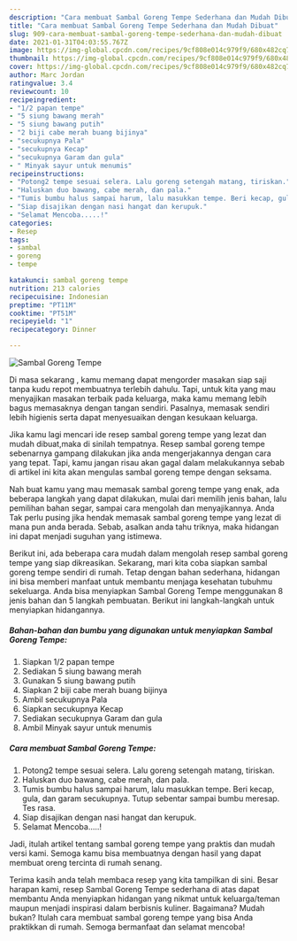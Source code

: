 ```yaml
---
description: "Cara membuat Sambal Goreng Tempe Sederhana dan Mudah Dibuat"
title: "Cara membuat Sambal Goreng Tempe Sederhana dan Mudah Dibuat"
slug: 909-cara-membuat-sambal-goreng-tempe-sederhana-dan-mudah-dibuat
date: 2021-01-31T04:03:55.767Z
image: https://img-global.cpcdn.com/recipes/9cf808e014c979f9/680x482cq70/sambal-goreng-tempe-foto-resep-utama.jpg
thumbnail: https://img-global.cpcdn.com/recipes/9cf808e014c979f9/680x482cq70/sambal-goreng-tempe-foto-resep-utama.jpg
cover: https://img-global.cpcdn.com/recipes/9cf808e014c979f9/680x482cq70/sambal-goreng-tempe-foto-resep-utama.jpg
author: Marc Jordan
ratingvalue: 3.4
reviewcount: 10
recipeingredient:
- "1/2 papan tempe"
- "5 siung bawang merah"
- "5 siung bawang putih"
- "2 biji cabe merah buang bijinya"
- "secukupnya Pala"
- "secukupnya Kecap"
- "secukupnya Garam dan gula"
- " Minyak sayur untuk menumis"
recipeinstructions:
- "Potong2 tempe sesuai selera. Lalu goreng setengah matang, tiriskan."
- "Haluskan duo bawang, cabe merah, dan pala."
- "Tumis bumbu halus sampai harum, lalu masukkan tempe. Beri kecap, gula, dan garam secukupnya. Tutup sebentar sampai bumbu meresap. Tes rasa."
- "Siap disajikan dengan nasi hangat dan kerupuk."
- "Selamat Mencoba.....!"
categories:
- Resep
tags:
- sambal
- goreng
- tempe

katakunci: sambal goreng tempe 
nutrition: 213 calories
recipecuisine: Indonesian
preptime: "PT11M"
cooktime: "PT51M"
recipeyield: "1"
recipecategory: Dinner

---
```



![Sambal Goreng Tempe](https://img-global.cpcdn.com/recipes/9cf808e014c979f9/680x482cq70/sambal-goreng-tempe-foto-resep-utama.jpg)

Di masa  sekarang , kamu memang dapat mengorder masakan siap saji tanpa kudu repot membuatnya terlebih dahulu. Tapi, untuk kita yang mau menyajikan masakan terbaik pada keluarga, maka kamu memang lebih bagus memasaknya dengan tangan sendiri. Pasalnya, memasak sendiri lebih higienis serta dapat menyesuaikan dengan kesukaan keluarga.

Jika kamu lagi mencari ide resep sambal goreng tempe yang lezat dan mudah dibuat,maka di sinilah tempatnya. Resep sambal goreng tempe  sebenarnya gampang dilakukan jika anda mengerjakannya dengan cara yang tepat. Tapi, kamu jangan risau akan gagal dalam melakukannya 
sebab di artikel ini kita akan mengulas sambal goreng tempe dengan seksama.  



Nah buat kamu yang mau memasak sambal goreng tempe yang enak, ada beberapa langkah yang dapat dilakukan, mulai dari memilih jenis bahan, lalu pemilihan bahan segar, sampai cara mengolah dan menyajikannya. Anda Tak perlu pusing jika hendak memasak sambal goreng tempe yang lezat di mana pun anda berada. Sebab, asalkan anda  tahu triknya, maka hidangan ini dapat menjadi suguhan yang istimewa.

Berikut ini, ada beberapa cara mudah dalam mengolah resep sambal goreng tempe yang siap dikreasikan. Sekarang, mari kita coba siapkan sambal goreng tempe sendiri di rumah. Tetap dengan bahan sederhana, hidangan ini bisa memberi manfaat untuk membantu menjaga kesehatan tubuhmu sekeluarga. Anda bisa menyiapkan Sambal Goreng Tempe menggunakan 8 jenis bahan dan 5 langkah pembuatan. Berikut ini langkah-langkah untuk menyiapkan hidangannya.

<!--inarticleads1-->

##### Bahan-bahan dan bumbu yang digunakan untuk menyiapkan Sambal Goreng Tempe:

1. Siapkan 1/2 papan tempe
1. Sediakan 5 siung bawang merah
1. Gunakan 5 siung bawang putih
1. Siapkan 2 biji cabe merah buang bijinya
1. Ambil secukupnya Pala
1. Siapkan secukupnya Kecap
1. Sediakan secukupnya Garam dan gula
1. Ambil  Minyak sayur untuk menumis




<!--inarticleads2-->

##### Cara membuat Sambal Goreng Tempe:

1. Potong2 tempe sesuai selera. Lalu goreng setengah matang, tiriskan.
1. Haluskan duo bawang, cabe merah, dan pala.
1. Tumis bumbu halus sampai harum, lalu masukkan tempe. Beri kecap, gula, dan garam secukupnya. Tutup sebentar sampai bumbu meresap. Tes rasa.
1. Siap disajikan dengan nasi hangat dan kerupuk.
1. Selamat Mencoba.....!




Jadi, itulah artikel tentang  sambal goreng tempe  yang praktis dan mudah versi kami. Semoga kamu bisa membuatnya dengan hasil yang dapat membuat oreng tercinta di rumah senang. 

Terima kasih anda telah membaca resep yang kita tampilkan di sini. Besar harapan kami, resep  Sambal Goreng Tempe sederhana di atas dapat membantu Anda menyiapkan hidangan yang nikmat untuk keluarga/teman maupun menjadi inspirasi dalam berbisnis kuliner. Bagaimana? Mudah bukan? Itulah cara membuat sambal goreng tempe yang bisa Anda praktikkan di rumah. Semoga bermanfaat dan selamat mencoba!

